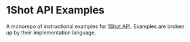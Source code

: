 # 1Shot API Examples

A monorepo of instructional examples for [1Shot API](https://1shotapi.com). Examples are broken up by their implementation language. 